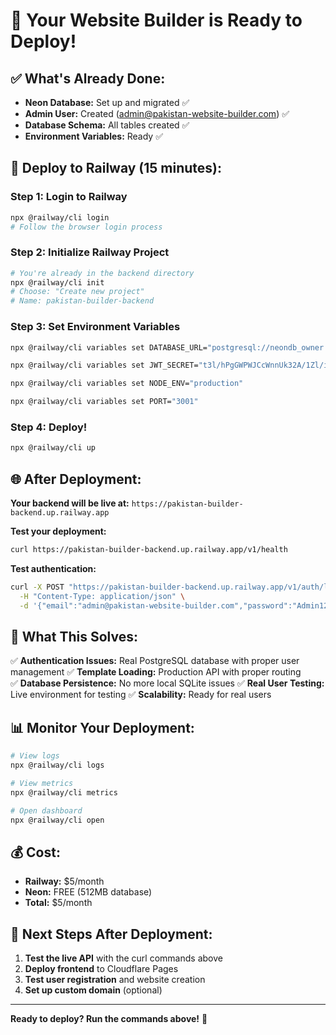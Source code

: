 # 🚀 Your Website Builder is Ready to Deploy!

## ✅ What's Already Done:
- **Neon Database:** Set up and migrated ✅
- **Admin User:** Created (admin@pakistan-website-builder.com) ✅
- **Database Schema:** All tables created ✅
- **Environment Variables:** Ready ✅

## 🚀 Deploy to Railway (15 minutes):

### Step 1: Login to Railway
```bash
npx @railway/cli login
# Follow the browser login process
```

### Step 2: Initialize Railway Project
```bash
# You're already in the backend directory
npx @railway/cli init
# Choose: "Create new project"
# Name: pakistan-builder-backend
```

### Step 3: Set Environment Variables
```bash
npx @railway/cli variables set DATABASE_URL="postgresql://neondb_owner:npg_Yr6Di1pEljQB@ep-super-king-a144iv94-pooler.ap-southeast-1.aws.neon.tech/neondb?sslmode=require&channel_binding=require"

npx @railway/cli variables set JWT_SECRET="t3l/hPgGWPWJCcWnnUk32A/1Zl/ix4aqyKHc7C6Wy70="

npx @railway/cli variables set NODE_ENV="production"

npx @railway/cli variables set PORT="3001"
```

### Step 4: Deploy!
```bash
npx @railway/cli up
```

## 🌐 After Deployment:

**Your backend will be live at:**
`https://pakistan-builder-backend.up.railway.app`

**Test your deployment:**
```bash
curl https://pakistan-builder-backend.up.railway.app/v1/health
```

**Test authentication:**
```bash
curl -X POST "https://pakistan-builder-backend.up.railway.app/v1/auth/login" \
  -H "Content-Type: application/json" \
  -d '{"email":"admin@pakistan-website-builder.com","password":"Admin123!@#"}'
```

## 🎯 What This Solves:

✅ **Authentication Issues:** Real PostgreSQL database with proper user management
✅ **Template Loading:** Production API with proper routing  
✅ **Database Persistence:** No more local SQLite issues
✅ **Real User Testing:** Live environment for testing
✅ **Scalability:** Ready for real users

## 📊 Monitor Your Deployment:

```bash
# View logs
npx @railway/cli logs

# View metrics
npx @railway/cli metrics

# Open dashboard
npx @railway/cli open
```

## 💰 Cost:
- **Railway:** $5/month
- **Neon:** FREE (512MB database)
- **Total:** $5/month

## 🚀 Next Steps After Deployment:

1. **Test the live API** with the curl commands above
2. **Deploy frontend** to Cloudflare Pages
3. **Test user registration** and website creation
4. **Set up custom domain** (optional)

---

**Ready to deploy? Run the commands above!** 🚀
